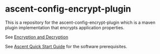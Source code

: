 # ascent-config-encrypt-plugin

This is a repository for the ascent-config-encrypt-plugin which is a maven plugin implementation that encrypts application properties.

See [Encryption and Decryption](https://github.com/department-of-veterans-affairs/ascent-platform/wiki/Ascent-Config#encryption-and-decryption)

See [Ascent Quick Start Guide](https://github.com/department-of-veterans-affairs/ascent-platform/wiki/Ascent-Quick-Start-Guide) for the software prerequisites.